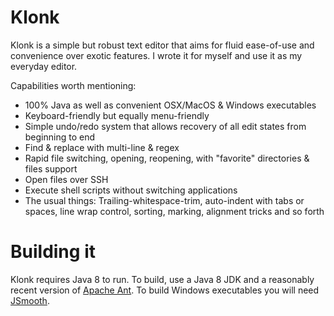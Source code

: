 # Klonk
Klonk is a simple but robust text editor that aims for fluid ease-of-use and convenience over exotic features. I wrote it for myself and use it as my everyday editor.

Capabilities worth mentioning:

* 100% Java as well as convenient OSX/MacOS & Windows executables
* Keyboard-friendly but equally menu-friendly
* Simple undo/redo system that allows recovery of all edit states from beginning to end
* Find & replace with multi-line & regex
* Rapid file switching, opening, reopening, with "favorite" directories & files support
* Open files over SSH
* Execute shell scripts without switching applications
* The usual things: Trailing-whitespace-trim, auto-indent with tabs or spaces, line wrap control, sorting, marking, alignment tricks and so forth

# Building it
Klonk requires Java 8 to run. To build, use a Java 8 JDK and a reasonably recent version of [Apache Ant](http://ant.apache.org/). To build Windows executables you will need [JSmooth](http://jsmooth.sourceforge.net/).

